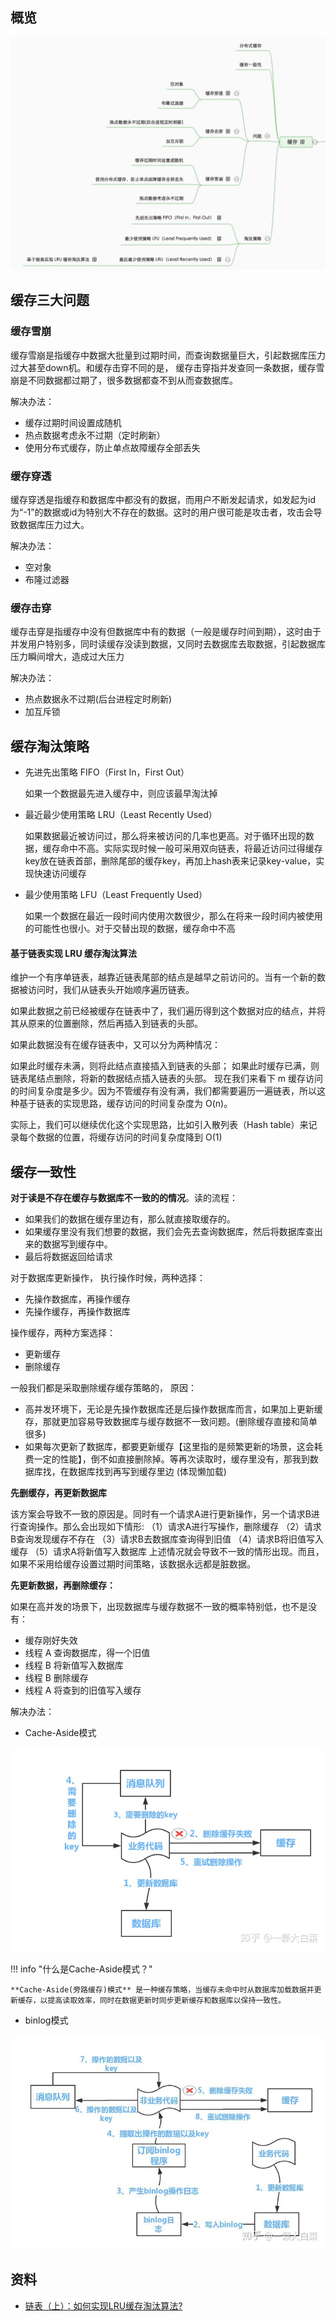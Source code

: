 ## 概览

![](./images/profile.jpg)

## 缓存三大问题

### 缓存雪崩

缓存雪崩是指缓存中数据大批量到过期时间，而查询数据量巨大，引起数据库压力过大甚至down机。和缓存击穿不同的是， 缓存击穿指并发查同一条数据，缓存雪崩是不同数据都过期了，很多数据都查不到从而查数据库。

解决办法：

- 缓存过期时间设置成随机
- 热点数据考虑永不过期（定时刷新）
- 使用分布式缓存，防止单点故障缓存全部丢失

### 缓存穿透

缓存穿透是指缓存和数据库中都没有的数据，而用户不断发起请求，如发起为id为“-1”的数据或id为特别大不存在的数据。这时的用户很可能是攻击者，攻击会导致数据库压力过大。

解决办法：

- 空对象
- 布隆过滤器

### 缓存击穿

缓存击穿是指缓存中没有但数据库中有的数据（一般是缓存时间到期），这时由于并发用户特别多，同时读缓存没读到数据，又同时去数据库去取数据，引起数据库压力瞬间增大，造成过大压力

解决办法：

- 热点数据永不过期(后台进程定时刷新)
- 加互斥锁

## 缓存淘汰策略

- 先进先出策略 FIFO（First In，First Out）
    
    如果一个数据最先进入缓存中，则应该最早淘汰掉

- 最近最少使用策略 LRU（Least Recently Used）
 
    如果数据最近被访问过，那么将来被访问的几率也更高。对于循环出现的数据，缓存命中不高。实际实现时候一般可采用双向链表，将最近访问过得缓存key放在链表首部，删除尾部的缓存key，再加上hash表来记录key-value，实现快速访问缓存

- 最少使用策略 LFU（Least Frequently Used）
 
  如果一个数据在最近一段时间内使用次数很少，那么在将来一段时间内被使用的可能性也很小。对于交替出现的数据，缓存命中不高

#### 基于链表实现 LRU 缓存淘汰算法

维护一个有序单链表，越靠近链表尾部的结点是越早之前访问的。当有一个新的数据被访问时，我们从链表头开始顺序遍历链表。

如果此数据之前已经被缓存在链表中了，我们遍历得到这个数据对应的结点，并将其从原来的位置删除，然后再插入到链表的头部。

如果此数据没有在缓存链表中，又可以分为两种情况：

如果此时缓存未满，则将此结点直接插入到链表的头部；
如果此时缓存已满，则链表尾结点删除，将新的数据结点插入链表的头部。
现在我们来看下 m 缓存访问的时间复杂度是多少。因为不管缓存有没有满，我们都需要遍历一遍链表，所以这种基于链表的实现思路，缓存访问的时间复杂度为 O(n)。

实际上，我们可以继续优化这个实现思路，比如引入散列表（Hash table）来记录每个数据的位置，将缓存访问的时间复杂度降到 O(1)

## 缓存一致性

**对于读是不存在缓存与数据库不一致的的情况**。读的流程：

- 如果我们的数据在缓存里边有，那么就直接取缓存的。
- 如果缓存里没有我们想要的数据，我们会先去查询数据库，然后将数据库查出来的数据写到缓存中。
- 最后将数据返回给请求

对于数据库更新操作， 执行操作时候，两种选择：

- 先操作数据库，再操作缓存
- 先操作缓存，再操作数据库


操作缓存，两种方案选择：

- 更新缓存
- 删除缓存

一般我们都是采取删除缓存缓存策略的， 原因：

- 高并发环境下，无论是先操作数据库还是后操作数据库而言，如果加上更新缓存，那就更加容易导致数据库与缓存数据不一致问题。(删除缓存直接和简单很多)
- 如果每次更新了数据库，都要更新缓存【这里指的是频繁更新的场景，这会耗费一定的性能】，倒不如直接删除掉。等再次读取时，缓存里没有，那我到数据库找，在数据库找到再写到缓存里边 (体现懒加载)

**先删缓存，再更新数据库**

该方案会导致不一致的原因是。同时有一个请求A进行更新操作，另一个请求B进行查询操作。那么会出现如下情形:
（1）请求A进行写操作，删除缓存
（2）请求B查询发现缓存不存在
（3）请求B去数据库查询得到旧值
（4）请求B将旧值写入缓存
（5）请求A将新值写入数据库
上述情况就会导致不一致的情形出现。而且，如果不采用给缓存设置过期时间策略，该数据永远都是脏数据。

**先更新数据，再删除缓存：**

如果在高并发的场景下，出现数据库与缓存数据不一致的概率特别低，也不是没有：

- 缓存刚好失效
- 线程 A 查询数据库，得一个旧值
- 线程 B 将新值写入数据库
- 线程 B 删除缓存
- 线程 A 将查到的旧值写入缓存

解决办法：

- Cache-Aside模式

![](./images/cache_aside.jpg)

!!! info "什么是Cache-Aside模式？"

    **Cache-Aside(旁路缓存)模式** 是一种缓存策略，当缓存未命中时从数据库加载数据并更新缓存，以提高读取效率，同时在数据更新时同步更新缓存和数据库以保持一致性。

- binlog模式

![](./images/cache_binlog.jpg)

## 资料

- [链表（上）：如何实现LRU缓存淘汰算法?](https://jingbin.me/2019/04/13/list/)